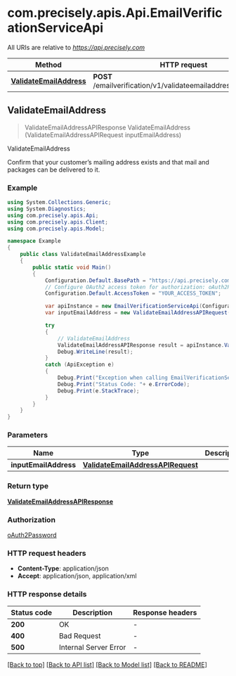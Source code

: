 # com.precisely.apis.Api.EmailVerificationServiceApi

All URIs are relative to *https://api.precisely.com*

Method | HTTP request | Description
------------- | ------------- | -------------
[**ValidateEmailAddress**](EmailVerificationServiceApi.md#validateemailaddress) | **POST** /emailverification/v1/validateemailaddress/results.json | ValidateEmailAddress



## ValidateEmailAddress

> ValidateEmailAddressAPIResponse ValidateEmailAddress (ValidateEmailAddressAPIRequest inputEmailAddress)

ValidateEmailAddress

Confirm that your customer’s mailing address exists and that mail and packages can be delivered to it.

### Example

```csharp
using System.Collections.Generic;
using System.Diagnostics;
using com.precisely.apis.Api;
using com.precisely.apis.Client;
using com.precisely.apis.Model;

namespace Example
{
    public class ValidateEmailAddressExample
    {
        public static void Main()
        {
            Configuration.Default.BasePath = "https://api.precisely.com";
            // Configure OAuth2 access token for authorization: oAuth2Password
            Configuration.Default.AccessToken = "YOUR_ACCESS_TOKEN";

            var apiInstance = new EmailVerificationServiceApi(Configuration.Default);
            var inputEmailAddress = new ValidateEmailAddressAPIRequest(); // ValidateEmailAddressAPIRequest | 

            try
            {
                // ValidateEmailAddress
                ValidateEmailAddressAPIResponse result = apiInstance.ValidateEmailAddress(inputEmailAddress);
                Debug.WriteLine(result);
            }
            catch (ApiException e)
            {
                Debug.Print("Exception when calling EmailVerificationServiceApi.ValidateEmailAddress: " + e.Message );
                Debug.Print("Status Code: "+ e.ErrorCode);
                Debug.Print(e.StackTrace);
            }
        }
    }
}
```

### Parameters


Name | Type | Description  | Notes
------------- | ------------- | ------------- | -------------
 **inputEmailAddress** | [**ValidateEmailAddressAPIRequest**](ValidateEmailAddressAPIRequest.md)|  | 

### Return type

[**ValidateEmailAddressAPIResponse**](ValidateEmailAddressAPIResponse.md)

### Authorization

[oAuth2Password](../README.md#oAuth2Password)

### HTTP request headers

- **Content-Type**: application/json
- **Accept**: application/json, application/xml


### HTTP response details
| Status code | Description | Response headers |
|-------------|-------------|------------------|
| **200** | OK |  -  |
| **400** | Bad Request |  -  |
| **500** | Internal Server Error |  -  |

[[Back to top]](#)
[[Back to API list]](../README.md#documentation-for-api-endpoints)
[[Back to Model list]](../README.md#documentation-for-models)
[[Back to README]](../README.md)

